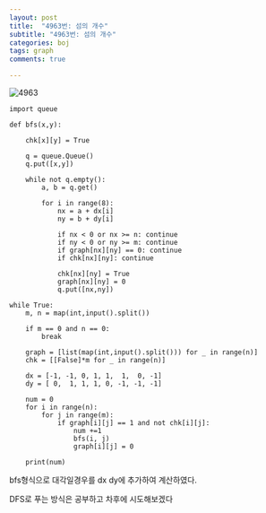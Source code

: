 ```yaml
---
layout: post
title:  "4963번: 섬의 개수"
subtitle: "4963번: 섬의 개수"
categories: boj
tags: graph
comments: true

---
```


![4963](https://user-images.githubusercontent.com/56789064/93644133-576d8b00-fa3c-11ea-8ca2-e30cec6ffc00.png)

```
import queue

def bfs(x,y):

    chk[x][y] = True

    q = queue.Queue()
    q.put([x,y])

    while not q.empty():
        a, b = q.get()

        for i in range(8):
            nx = a + dx[i]
            ny = b + dy[i]

            if nx < 0 or nx >= n: continue
            if ny < 0 or ny >= m: continue
            if graph[nx][ny] == 0: continue
            if chk[nx][ny]: continue

            chk[nx][ny] = True
            graph[nx][ny] = 0
            q.put([nx,ny])

while True:
    m, n = map(int,input().split())

    if m == 0 and n == 0:
        break

    graph = [list(map(int,input().split())) for _ in range(n)]
    chk = [[False]*m for _ in range(n)]

    dx = [-1, -1, 0, 1, 1,  1,  0, -1]
    dy = [ 0,  1, 1, 1, 0, -1, -1, -1]

    num = 0
    for i in range(n):
        for j in range(m):
            if graph[i][j] == 1 and not chk[i][j]:
                num +=1
                bfs(i, j)
                graph[i][j] = 0

    print(num)

```

bfs형식으로 대각일경우를 dx dy에 추가하여 계산하였다.

DFS로 푸는 방식은 공부하고 차후에 시도해보겠다